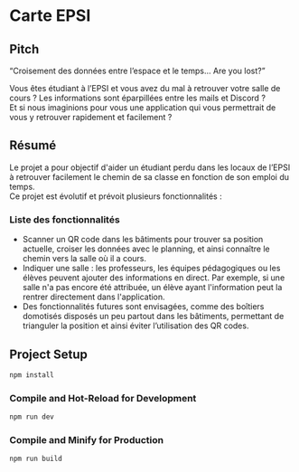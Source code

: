 # Carte EPSI

## Pitch

“Croisement des données entre l’espace et le temps… Are you lost?”

Vous êtes étudiant à l’EPSI et vous avez du mal à retrouver votre salle de cours ? Les informations sont éparpillées entre les mails et Discord ?  
Et si nous imaginions pour vous une application qui vous permettrait de vous y retrouver rapidement et facilement ?

## Résumé

Le projet a pour objectif d'aider un étudiant perdu dans les locaux de l’EPSI à retrouver facilement le chemin de sa classe en fonction de son emploi du temps.  
Ce projet est évolutif et prévoit plusieurs fonctionnalités :

### Liste des fonctionnalités

- Scanner un QR code dans les bâtiments pour trouver sa position actuelle, croiser les données avec le planning, et ainsi connaître le chemin vers la salle où il a cours.
- Indiquer une salle : les professeurs, les équipes pédagogiques ou les élèves peuvent ajouter des informations en direct. Par exemple, si une salle n'a pas encore été attribuée, un élève ayant l'information peut la rentrer directement dans l'application.
- Des fonctionnalités futures sont envisagées, comme des boîtiers domotisés disposés un peu partout dans les bâtiments, permettant de trianguler la position et ainsi éviter l’utilisation des QR codes.

## Project Setup

```sh
npm install
```

### Compile and Hot-Reload for Development

```sh
npm run dev
```

### Compile and Minify for Production

```sh
npm run build
```